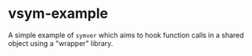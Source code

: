 # vsym-example

A simple example of `symver` which aims to hook function calls in a shared object using a "wrapper" library.
